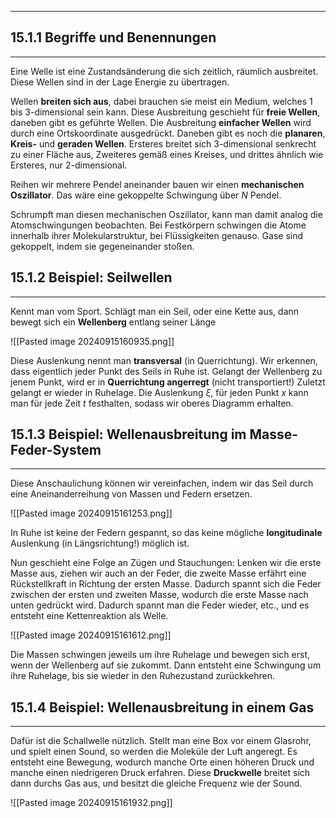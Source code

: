 ***

## 15.1.1 Begriffe und Benennungen
***

Eine Welle ist eine Zustandsänderung die sich zeitlich, räumlich ausbreitet. Diese Wellen sind in der Lage Energie zu übertragen.

Wellen **breiten sich aus**, dabei brauchen sie meist ein Medium, welches $1\text{ bis }3$-dimensional sein kann. Diese Ausbreitung geschieht für **freie Wellen**, daneben gibt es geführte Wellen. Die Ausbreitung **einfacher Wellen** wird durch eine Ortskoordinate ausgedrückt. Daneben gibt es noch die **planaren**, **Kreis-** und **geraden Wellen**. Ersteres breitet sich 3-dimensional senkrecht zu einer Fläche aus, Zweiteres gemäß eines Kreises, und drittes ähnlich wie Ersteres, nur 2-dimensional.

Reihen wir mehrere Pendel aneinander bauen wir einen **mechanischen Oszillator**. Das wäre eine gekoppelte Schwingung über $N$ Pendel.

Schrumpft man diesen mechanischen Oszillator, kann man damit analog die Atomschwingungen beobachten. Bei Festkörpern schwingen die Atome innerhalb ihrer Molekularstruktur, bei Flüssigkeiten genauso. Gase sind gekoppelt, indem sie gegeneinander stoßen.


## 15.1.2 Beispiel: Seilwellen
***

Kennt man vom Sport. Schlägt man ein Seil, oder eine Kette aus, dann bewegt sich ein **Wellenberg** entlang seiner Länge

![[Pasted image 20240915160935.png]]

Diese Auslenkung nennt man **transversal** (in Querrichtung). Wir erkennen, dass eigentlich jeder Punkt des Seils in Ruhe ist. Gelangt der Wellenberg zu jenem Punkt, wird er in **Querrichtung angerregt** (nicht transportiert!) Zuletzt gelangt er wieder in Ruhelage. Die Auslenkung $\xi$, für jeden Punkt $x$ kann man für jede Zeit $t$ festhalten, sodass wir oberes Diagramm erhalten.


## 15.1.3 Beispiel: Wellenausbreitung im Masse-Feder-System
***

Diese Anschaulichung können wir vereinfachen, indem wir das Seil durch eine Aneinanderreihung von Massen und Federn ersetzen.

![[Pasted image 20240915161253.png]]

In Ruhe ist keine der Federn gespannt, so das keine mögliche **longitudinale** Auslenkung (in Längsrichtung!) möglich ist.

Nun geschieht eine Folge an Zügen und Stauchungen: 
Lenken wir die erste Masse aus, ziehen wir auch an der Feder, die zweite Masse erfährt eine Rückstellkraft in Richtung der ersten Masse. Dadurch spannt sich die Feder zwischen der ersten und zweiten Masse, wodurch die erste Masse nach unten gedrückt wird. Dadurch spannt man die Feder wieder, etc., und es entsteht eine Kettenreaktion als Welle.

![[Pasted image 20240915161612.png]]

Die Massen schwingen jeweils um ihre Ruhelage und bewegen sich erst, wenn der Wellenberg auf sie zukommt. Dann entsteht eine Schwingung um ihre Ruhelage, bis sie wieder in den Ruhezustand zurückkehren.


## 15.1.4 Beispiel: Wellenausbreitung in einem Gas
***

Dafür ist die Schallwelle nützlich. Stellt man eine Box vor einem Glasrohr, und spielt einen Sound, so werden die Moleküle der Luft angeregt. Es entsteht eine Bewegung, wodurch manche Orte einen höheren Druck und manche einen niedrigeren Druck erfahren. Diese **Druckwelle** breitet sich dann durchs Gas aus, und besitzt die gleiche Frequenz wie der Sound.

![[Pasted image 20240915161932.png]]

